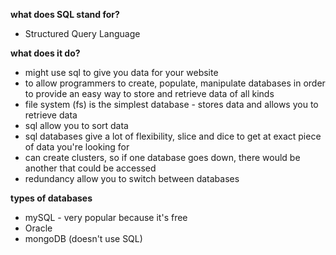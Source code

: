 __what does SQL stand for?__
* Structured Query Language

__what does it do?__
* might use sql to give you data for your website
* to allow programmers to create, populate, manipulate databases in order to provide an easy way to store and retrieve data of all kinds
* file system (fs) is the simplest database - stores data and allows you to retrieve data
* sql allow you to sort data
* sql databases give a lot of flexibility, slice and dice to get at exact piece of data you're looking for
* can create clusters, so if one database goes down, there would be another that could be accessed
* redundancy allow you to switch between databases

__types of databases__
* mySQL - very popular because it's free
* Oracle
* mongoDB (doesn't use SQL)



